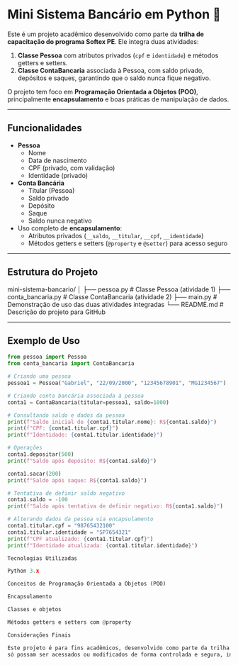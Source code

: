 # Mini Sistema Bancário em Python 🏦

Este é um projeto acadêmico desenvolvido como parte da **trilha de capacitação do programa Softex PE**. Ele integra duas atividades:

1. **Classe Pessoa** com atributos privados (`cpf` e `identidade`) e métodos getters e setters.  
2. **Classe ContaBancaria** associada à Pessoa, com saldo privado, depósitos e saques, garantindo que o saldo nunca fique negativo.

O projeto tem foco em **Programação Orientada a Objetos (POO)**, principalmente **encapsulamento** e boas práticas de manipulação de dados.

---

## Funcionalidades

- **Pessoa**
  - Nome
  - Data de nascimento
  - CPF (privado, com validação)
  - Identidade (privado)
- **Conta Bancária**
  - Titular (Pessoa)
  - Saldo privado
  - Depósito
  - Saque
  - Saldo nunca negativo
- Uso completo de **encapsulamento**:
  - Atributos privados (`__saldo`, `__titular`, `__cpf`, `__identidade`)
  - Métodos getters e setters (`@property` e `@setter`) para acesso seguro

---

## Estrutura do Projeto

mini-sistema-bancario/
│
├── pessoa.py            # Classe Pessoa (atividade 1)
├── conta_bancaria.py    # Classe ContaBancaria (atividade 2)
├── main.py              # Demonstração de uso das duas atividades integradas
└── README.md            # Descrição do projeto para GitHub

---

## Exemplo de Uso

```python
from pessoa import Pessoa
from conta_bancaria import ContaBancaria

# Criando uma pessoa
pessoa1 = Pessoa("Gabriel", "22/09/2000", "12345678901", "MG1234567")

# Criando conta bancária associada à pessoa
conta1 = ContaBancaria(titular=pessoa1, saldo=1000)

# Consultando saldo e dados da pessoa
print(f"Saldo inicial de {conta1.titular.nome}: R${conta1.saldo}")
print(f"CPF: {conta1.titular.cpf}")
print(f"Identidade: {conta1.titular.identidade}")

# Operações
conta1.depositar(500)
print(f"Saldo após depósito: R${conta1.saldo}")

conta1.sacar(200)
print(f"Saldo após saque: R${conta1.saldo}")

# Tentativa de definir saldo negativo
conta1.saldo = -100
print(f"Saldo após tentativa de definir negativo: R${conta1.saldo}")

# Alterando dados da pessoa via encapsulamento
conta1.titular.cpf = "98765432100"
conta1.titular.identidade = "SP7654321"
print(f"CPF atualizado: {conta1.titular.cpf}")
print(f"Identidade atualizada: {conta1.titular.identidade}")

Tecnologias Utilizadas

Python 3.x

Conceitos de Programação Orientada a Objetos (POO)

Encapsulamento

Classes e objetos

Métodos getters e setters com @property

Considerações Finais

Este projeto é para fins acadêmicos, desenvolvido como parte da trilha de capacitação do programa Softex PE. Ele garante que os dados privados, como saldo e CPF,
só possam ser acessados ou modificados de forma controlada e segura, integrando as duas atividades em um único projeto.
